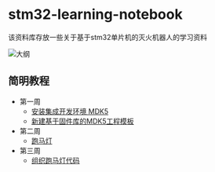 # stm32-learning-notebook

该资料库存放一些关于基于stm32单片机的灭火机器人的学习资料

![大纲](https://a-sleepy-cat.github.io/image-host/fire-fighting-robot/大纲.jpg)

## 简明教程

- 第一周
  - [安装集成开发环境 MDK5]
  - [新建基于固件库的MDK5工程模板]
- 第二周
  - [跑马灯]
- 第三周
  - [组织跑马灯代码]


[安装集成开发环境 MDK5]: <https://github.com/a-sleepy-cat/fire-fighting-robot/tree/master/简明教程/第一周/MDK5简介及安装介绍.md>
[新建基于固件库的MDK5工程模板]: <https://github.com/a-sleepy-cat/fire-fighting-robot/tree/master/简明教程/第一周/基于固件库的工程模板建立/新建工程模板.md>
[跑马灯]: <https://github.com/a-sleepy-cat/fire-fighting-robot/tree/master/简明教程/第二周/跑马灯.md>
[组织跑马灯代码]: <https://github.com/a-sleepy-cat/fire-fighting-robot/tree/master/简明教程/第三周/组织跑马灯代码.md>
